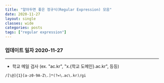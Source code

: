 ```yaml
---
title: "알아두면 좋은 정규식(Regular Expression) 모음"
date: 2020-11-27
layout: single
classes: wide
categories: posts
tags: ["regular expression"]
---
```


### **업데이트 일자 2020-11-27**
---
- 학교 메일 검사 (ex. "ac.kr", "x.{학교 도메인}.ac.kr", 등등)
```regex
/[\@]{1}[a-z0-9A-Z\.]*(?=\.ac\.kr)/gi
```